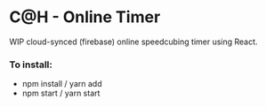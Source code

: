 # C@H - Online Timer
WIP cloud-synced (firebase) online speedcubing timer using React.

### To install:
- npm install / yarn add
- npm start / yarn start
